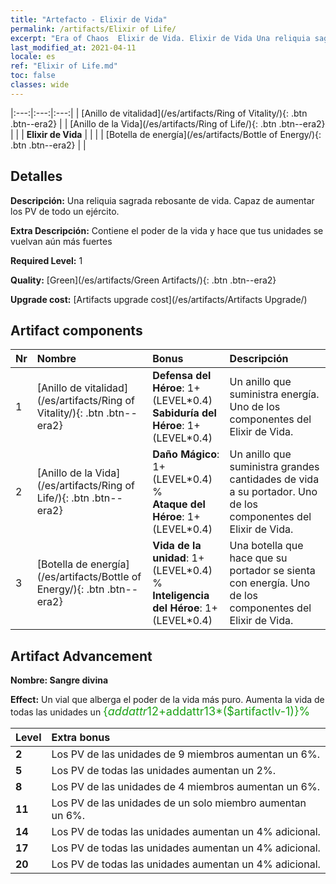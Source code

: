 ```yaml
---
title: "Artefacto - Elixir de Vida"
permalink: /artifacts/Elixir of Life/
excerpt: "Era of Chaos  Elixir de Vida. Elixir de Vida Una reliquia sagrada rebosante de vida. Capaz de aumentar los PV de todo un ejército."
last_modified_at: 2021-04-11
locale: es
ref: "Elixir of Life.md"
toc: false
classes: wide
---
```


  |:---:|:---:|:---:| 
  | [Anillo de vitalidad](/es/artifacts/Ring of Vitality/){: .btn .btn--era2} |   | [Anillo de la Vida](/es/artifacts/Ring of Life/){: .btn .btn--era2} | 
  |   | **Elixir de Vida** |  | 
  |   | [Botella de energía](/es/artifacts/Bottle of Energy/){: .btn .btn--era2} |   | 


## Detalles

 **Descripción:** Una reliquia sagrada rebosante de vida. Capaz de aumentar los PV de todo un ejército.

 **Extra Descripción:** Contiene el poder de la vida y hace que tus unidades se vuelvan aún más fuertes

 **Required Level:** 1

 **Quality:** [Green](/es/artifacts/Green Artifacts/){: .btn .btn--era2}

 **Upgrade cost:** [Artifacts upgrade cost](/es/artifacts/Artifacts Upgrade/)



## Artifact components

  | Nr |    Nombre    |   Bonus | Descripción | 
  |:---|:-----------|:--------|:------------| 
  | 1 | [Anillo de vitalidad](/es/artifacts/Ring of Vitality/){: .btn .btn--era2} | **Defensa del Héroe**: 1+(LEVEL\*0.4)<br/>**Sabiduría del Héroe**: 1+(LEVEL\*0.4) | Un anillo que suministra energía. Uno de los componentes del Elixir de Vida. | 
  | 2 | [Anillo de la Vida](/es/artifacts/Ring of Life/){: .btn .btn--era2} | **Daño Mágico**: 1+(LEVEL\*0.4) %<br/>**Ataque del Héroe**: 1+(LEVEL\*0.4) | Un anillo que suministra grandes cantidades de vida a su portador. Uno de los componentes del Elixir de Vida. | 
  | 3 | [Botella de energía](/es/artifacts/Bottle of Energy/){: .btn .btn--era2} | **Vida de la unidad**: 1+(LEVEL\*0.4) %<br/>**Inteligencia del Héroe**: 1+(LEVEL\*0.4) | Una botella que hace que su portador se sienta con energía. Uno de los componentes del Elixir de Vida. | 


## Artifact Advancement

 **Nombre: Sangre divina**

 **Effect:** Un vial que alberga el poder de la vida más puro. Aumenta la vida de todas las unidades un <span style="color: #1ca216;font-size:18px">{$addattr12+$addattr13*($artifactlv-1)}%</span>

  |  Level  |    Extra bonus  | 
  |:--------|:----------------| 
  | **2** | Los PV de las unidades de 9 miembros aumentan un 6%. | 
  | **5** | Los PV de todas las unidades aumentan un 2%. | 
  | **8** | Los PV de las unidades de 4 miembros aumentan un 6%. | 
  | **11** | Los PV de las unidades de un solo miembro aumentan un 6%. | 
  | **14** | Los PV de todas las unidades aumentan un 4% adicional. | 
  | **17** | Los PV de todas las unidades aumentan un 4% adicional. | 
  | **20** | Los PV de todas las unidades aumentan un 4% adicional. | 
